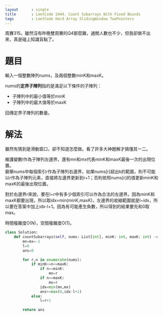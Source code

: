 ```yaml
--- 
layout      : single
title       : LeetCode 2444. Count Subarrays With Fixed Bounds
tags        : LeetCode Hard Array SlidingWindow TwoPointers
---
```

周賽315。雖然沒有昨晚雙周賽的Q4那麼難，通關人數也不少，但我卻做不出來，真是碰上知識盲點了。  

# 題目
輸入一個整數陣列nums，及兩個整數minK和maxK。  

nums的**定界子陣列**指的是滿足以下條件的子陣列：  
- 子陣列中的最小值等於minK  
- 子陣列中的最大值等於maxK  

回傳定界子陣列的數量。  

# 解法
雖然有猜到是滑動窗口，卻不知道怎麼做。看了許多大神題解才搞懂其一二。  

維護變數l作為子陣列左邊界，還有mn和mx代表minK和maxK最後一次的出現位置。  
窮舉nums中每個索引r作為子陣列右邊界，如果nums[r]超出k的範圍，則不可能以r作為子陣列元素，直接將左邊界更新到r+1；否則依照nums[r]的值更新minK和maxK的最後出現位置。  

對於右邊界r來說，要在l\~r中有多少個索引可以作為合法的左邊界。因為minK和maxK都要出現，所以取idx=min(minK,maxK)，左邊界的收縮範圍就是l\~idx，所以要在答案中加上idx-l+1。因為有可能產生負數，所以得到的結果要先和0取max。  

時間複雜度O(N)，空間複雜度O(1)。  

```python
class Solution:
    def countSubarrays(self, nums: List[int], minK: int, maxK: int) -> int:
        mn=mx=-1
        l=0
        ans=0
        
        for r,n in enumerate(nums):
            if minK<=n<=maxK:
                if n==minK:
                    mn=r
                if n==maxK:
                    mx=r
                idx=min(mn,mx)
                ans+=max(0,idx-l+1)
            else:
                l=r+1
            
        return ans
```
